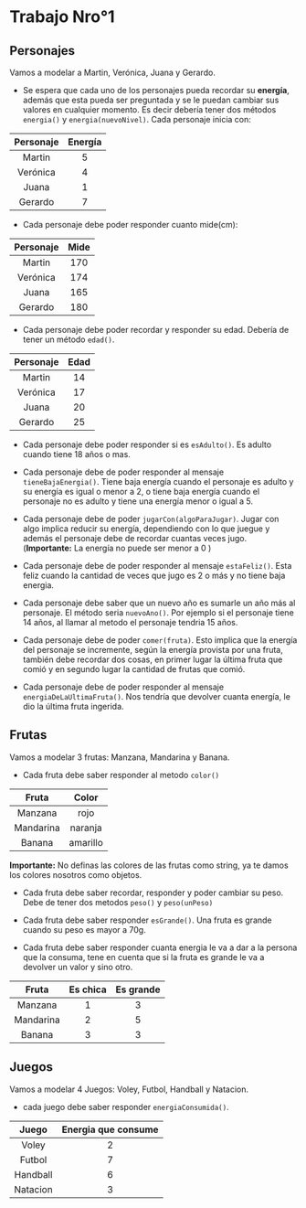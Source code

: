 # Trabajo Nro°1
## Personajes

Vamos a modelar a Martin, Verónica, Juana y Gerardo.
- Se espera que cada uno de los personajes pueda recordar su **energía**, además que esta pueda ser preguntada y se le puedan cambiar sus valores en cualquier momento. Es decir debería tener dos métodos `energia()` y `energia(nuevoNivel)`. Cada personaje inicia con:

|Personaje| Energía |
:-----:|:-----:|
|Martin| 5
|Verónica| 4
|Juana| 1
|Gerardo| 7
- Cada personaje debe poder responder cuanto mide(cm):

|Personaje| Mide |
:-----:|:-----:|
|Martin| 170
|Verónica| 174
|Juana| 165
|Gerardo|180

- Cada personaje debe poder recordar y responder su edad. Debería de tener un método `edad()`.

|Personaje| Edad |
:-----:|:-----:|
|Martin| 14
|Verónica| 17
|Juana| 20
|Gerardo| 25

- Cada personaje debe poder responder si es `esAdulto()`. Es adulto cuando tiene 18 años o mas.

- Cada personaje debe de poder responder al mensaje `tieneBajaEnergia()`. Tiene baja energía cuando el personaje es adulto y su energía es igual o menor a 2, o tiene baja energía cuando el personaje no es adulto y tiene una energía menor o igual a 5.

- Cada personaje debe de poder `jugarCon(algoParaJugar)`. Jugar con algo implica reducir su energía, dependiendo con lo que juegue y además el personaje debe de recordar cuantas veces jugo. (**Importante:** La energía no puede ser menor a 0 )

- Cada personaje debe de poder responder al mensaje `estaFeliz()`. Esta feliz cuando la cantidad de veces que jugo es 2 o más y no tiene baja energia.

- Cada personaje debe saber que un nuevo año es sumarle un año más al personaje. El método seria `nuevoAno()`. Por ejemplo si el personaje tiene 14 años, al llamar al metodo el personaje tendria 15 años.

- Cada personaje debe de poder `comer(fruta)`. Esto implica que la energía del personaje se incremente, según la energía provista por una fruta, también debe recordar dos cosas, en primer lugar la última fruta que comió y en segundo lugar la cantidad de frutas que comió.

- Cada personaje debe de poder responder al mensaje `energiaDeLaUltimaFruta()`. Nos tendría que devolver cuanta energía, le dio la última fruta ingerida.


## Frutas
Vamos a modelar 3 frutas: Manzana, Mandarina y Banana.
- Cada fruta debe saber responder al metodo `color()`

|Fruta| Color |
:-----:|:-----:|
|Manzana| rojo
|Mandarina| naranja
|Banana| amarillo

**Importante:** No definas las colores de las frutas como string, ya te damos los colores nosotros como objetos.

- Cada fruta debe saber recordar, responder y poder cambiar su peso. Debe de tener dos metodos `peso()` y `peso(unPeso)`

- Cada fruta debe saber responder `esGrande()`. Una fruta es grande cuando su peso es mayor a 70g.

- Cada fruta debe saber responder cuanta energia le va a dar a la persona que la consuma, tene en cuenta que si la fruta es grande le va a devolver un valor y sino otro.

|Fruta| Es chica | Es grande |
:-----:|:-----:|:-----:|
|Manzana| 1 | 3
|Mandarina| 2|5
|Banana| 3|3

## Juegos
Vamos a modelar 4 Juegos: Voley, Futbol, Handball y Natacion.
- cada juego debe saber responder `energiaConsumida()`.

|Juego| Energia que consume |
:-----:|:-----:|
|Voley| 2
|Futbol| 7
|Handball| 6
|Natacion| 3
